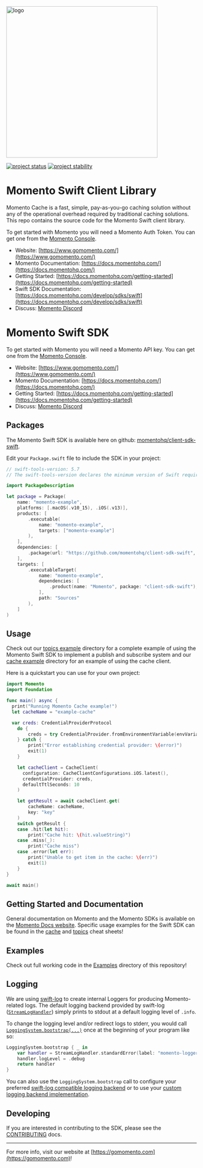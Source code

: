 <head>
  <meta name="Momento Swift Client Library Documentation" content="Swift client software development kit for Momento Cache">
</head>
<img src="https://docs.momentohq.com/img/momento-logo-forest.svg" alt="logo" width="400"/>

[![project status](https://momentohq.github.io/standards-and-practices/badges/project-status-official.svg)](https://github.com/momentohq/standards-and-practices/blob/main/docs/momento-on-github.md)
[![project stability](https://momentohq.github.io/standards-and-practices/badges/project-stability-beta.svg)](https://github.com/momentohq/standards-and-practices/blob/main/docs/momento-on-github.md)

# Momento Swift Client Library

Momento Cache is a fast, simple, pay-as-you-go caching solution without any of the operational overhead
required by traditional caching solutions.  This repo contains the source code for the Momento Swift client library.

To get started with Momento you will need a Momento Auth Token. You can get one from the [Momento Console](https://console.gomomento.com).

* Website: [https://www.gomomento.com/](https://www.gomomento.com/)
* Momento Documentation: [https://docs.momentohq.com/](https://docs.momentohq.com/)
* Getting Started: [https://docs.momentohq.com/getting-started](https://docs.momentohq.com/getting-started)
* Swift SDK Documentation: [https://docs.momentohq.com/develop/sdks/swift](https://docs.momentohq.com/develop/sdks/swift)
* Discuss: [Momento Discord](https://discord.gg/3HkAKjUZGq)

# Momento Swift SDK

To get started with Momento you will need a Momento API key. You can get one from the [Momento Console](https://console.gomomento.com).

* Website: [https://www.gomomento.com/](https://www.gomomento.com/)
* Momento Documentation: [https://docs.momentohq.com/](https://docs.momentohq.com/)
* Getting Started: [https://docs.momentohq.com/getting-started](https://docs.momentohq.com/getting-started)
* Discuss: [Momento Discord](https://discord.gg/3HkAKjUZGq)

## Packages

The Momento Swift SDK is available here on github: [momentohq/client-sdk-swift](https://github.com/momentohq/client-sdk-swift). 

Edit your `Package.swift` file to include the SDK in your project:

```swift
// swift-tools-version: 5.7
// The swift-tools-version declares the minimum version of Swift required to build this package.

import PackageDescription

let package = Package(
    name: "momento-example",
    platforms: [.macOS(.v10_15), .iOS(.v13)],
    products: [
        .executable(
            name: "momento-example",
            targets: ["momento-example"]
        ),
    ],
    dependencies: [
        .package(url: "https://github.com/momentohq/client-sdk-swift", exact: "0.4.0")
    ],
    targets: [
        .executableTarget(
            name: "momento-example",
            dependencies: [
                .product(name: "Momento", package: "client-sdk-swift"),
            ],
            path: "Sources"
        ),
    ]
)
```

## Usage

Check out our [topics example](./Examples/topics/README.md) directory for a complete example of using the Momento Swift SDK to implement a publish and subscribe system and our [cache example](./Examples/cache/README.md) directory for an example of using the cache client.

Here is a quickstart you can use for your own project:

```swift
import Momento
import Foundation

func main() async {
  print("Running Momento Cache example!")
  let cacheName = "example-cache"

  var creds: CredentialProviderProtocol
    do {
        creds = try CredentialProvider.fromEnvironmentVariable(envVariableName: "MOMENTO_API_KEY")
    } catch {
        print("Error establishing credential provider: \(error)")
        exit(1)
    }

    let cacheClient = CacheClient(
      configuration: CacheClientConfigurations.iOS.latest(), 
      credentialProvider: creds,
      defaultTtlSeconds: 10
    )

    let getResult = await cacheClient.get(
        cacheName: cacheName,
        key: "key"
    )
    switch getResult {
    case .hit(let hit):
        print("Cache hit: \(hit.valueString)")
    case .miss(_):
        print("Cache miss")
    case .error(let err):
        print("Unable to get item in the cache: \(err)")
        exit(1)
    }
}

await main()
```

## Getting Started and Documentation

General documentation on Momento and the Momento SDKs is available on the [Momento Docs website](https://docs.momentohq.com/). Specific usage examples for the Swift SDK can be found in the [cache](https://docs.momentohq.com/cache/develop/sdks/swift/cheat-sheet) and [topics](https://docs.momentohq.com/topics/develop/sdks/swift/cheat-sheet) cheat sheets!

## Examples

Check out full working code in the [Examples](./Examples/) directory of this repository!

## Logging

We are using [swift-log](https://github.com/apple/swift-log) to create internal Loggers for producing Momento-related logs. 
The default logging backend provided by swift-log ([`StreamLogHandler`](https://github.com/apple/swift-log/#default-logger-behavior)) simply prints to stdout at a default logging level of `.info`.

To change the logging level and/or redirect logs to stderr, you would call  [`LoggingSystem.bootstrap(...)`](https://github.com/apple/swift-log/#default-logger-behavior) once at the beginning of your program like so:

```swift
LoggingSystem.bootstrap { _ in
    var handler = StreamLogHandler.standardError(label: "momento-logger")
    handler.logLevel = .debug
    return handler
}
```

You can also use the `LoggingSystem.bootstrap` call to configure your preferred [swift-log compatible logging backend](https://github.com/apple/swift-log/#available-logging-backends-for-applications) or to use your [custom logging backend implementation](https://github.com/apple/swift-log/#on-the-implementation-of-a-logging-backend-a-loghandler).

## Developing

If you are interested in contributing to the SDK, please see the [CONTRIBUTING](./CONTRIBUTING.md) docs.

----------------------------------------------------------------------------------------
For more info, visit our website at [https://gomomento.com](https://gomomento.com)!
